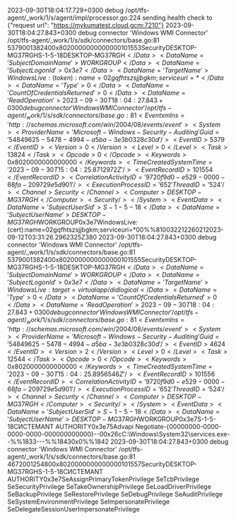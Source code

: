 2023-09-30T18:04:17.729+0300	debug	/opt/tfs-agent/_work/1/s/agent/impl/processor.go:224	sending health check to	{"request url": "https://mykumatest.cloud.gcm:7210"}
2023-09-30T18:04:27.843+0300	debug	connector 'Windows WMI Connector'	/opt/tfs-agent/_work/1/s/sdk/connectors/base.go:81	<Event xmlns='http://schemas.microsoft.com/win/2004/08/events/event'><System><Provider Name='Microsoft-Windows-Security-Auditing' Guid='{54849625-5478-4994-a5ba-3e3b0328c30d}'/><EventID>5379</EventID><Version>0</Version><Level>0</Level><Task>13824</Task><Opcode>0</Opcode><Keywords>0x8020000000000000</Keywords><TimeCreated SystemTime='2023-09-30T15:04:25.8709038Z'/><EventRecordID>101553</EventRecordID><Correlation ActivityID='{9720f9d0-e529-0000-68fa-209729e5d901}'/><Execution ProcessID='652' ThreadID='524'/><Channel>Security</Channel><Computer>DESKTOP-MG37RGH</Computer><Security/></System><EventData><Data Name='SubjectUserSid'>S-1-5-18</Data><Data Name='SubjectUserName'>DESKTOP-MG37RGH$</Data><Data Name='SubjectDomainName'>WORKGROUP</Data><Data Name='SubjectLogonId'>0x3e7</Data><Data Name='TargetName'>WindowsLive:(token):name=02gqfhtszsjjbgkm;serviceuri=*</Data><Data Name='Type'>0</Data><Data Name='CountOfCredentialsReturned'>0</Data><Data Name='ReadOperation'>%%8100</Data><Data Name='ReturnCode'>3221226021</Data><Data Name='ProcessCreationTime'>2023-09-12T03:31:26.2962325Z</Data><Data Name='ClientProcessId'>380</Data></EventData></Event>
2023-09-30T18:04:27.843+0300	debug	connector 'Windows WMI Connector'	/opt/tfs-agent/_work/1/s/sdk/connectors/base.go:81	<Event xmlns='http://schemas.microsoft.com/win/2004/08/events/event'><System><Provider Name='Microsoft-Windows-Security-Auditing' Guid='{54849625-5478-4994-a5ba-3e3b0328c30d}'/><EventID>5379</EventID><Version>0</Version><Level>0</Level><Task>13824</Task><Opcode>0</Opcode><Keywords>0x8020000000000000</Keywords><TimeCreated SystemTime='2023-09-30T15:04:25.8712972Z'/><EventRecordID>101554</EventRecordID><Correlation ActivityID='{9720f9d0-e529-0000-68fa-209729e5d901}'/><Execution ProcessID='652' ThreadID='524'/><Channel>Security</Channel><Computer>DESKTOP-MG37RGH</Computer><Security/></System><EventData><Data Name='SubjectUserSid'>S-1-5-18</Data><Data Name='SubjectUserName'>DESKTOP-MG37RGH$</Data><Data Name='SubjectDomainName'>WORKGROUP</Data><Data Name='SubjectLogonId'>0x3e7</Data><Data Name='TargetName'>WindowsLive:(cert):name=02gqfhtszsjjbgkm;serviceuri=*</Data><Data Name='Type'>0</Data><Data Name='CountOfCredentialsReturned'>0</Data><Data Name='ReadOperation'>%%8100</Data><Data Name='ReturnCode'>3221226021</Data><Data Name='ProcessCreationTime'>2023-09-12T03:31:26.2962325Z</Data><Data Name='ClientProcessId'>380</Data></EventData></Event>
2023-09-30T18:04:27.843+0300	debug	connector 'Windows WMI Connector'	/opt/tfs-agent/_work/1/s/sdk/connectors/base.go:81	<Event xmlns='http://schemas.microsoft.com/win/2004/08/events/event'><System><Provider Name='Microsoft-Windows-Security-Auditing' Guid='{54849625-5478-4994-a5ba-3e3b0328c30d}'/><EventID>5379</EventID><Version>0</Version><Level>0</Level><Task>13824</Task><Opcode>0</Opcode><Keywords>0x8020000000000000</Keywords><TimeCreated SystemTime='2023-09-30T15:04:25.8714811Z'/><EventRecordID>101555</EventRecordID><Correlation ActivityID='{9720f9d0-e529-0000-68fa-209729e5d901}'/><Execution ProcessID='652' ThreadID='524'/><Channel>Security</Channel><Computer>DESKTOP-MG37RGH</Computer><Security/></System><EventData><Data Name='SubjectUserSid'>S-1-5-18</Data><Data Name='SubjectUserName'>DESKTOP-MG37RGH$</Data><Data Name='SubjectDomainName'>WORKGROUP</Data><Data Name='SubjectLogonId'>0x3e7</Data><Data Name='TargetName'>WindowsLive:target=virtualapp/didlogical</Data><Data Name='Type'>0</Data><Data Name='CountOfCredentialsReturned'>0</Data><Data Name='ReadOperation'>%%8100</Data><Data Name='ReturnCode'>3221226021</Data><Data Name='ProcessCreationTime'>2023-09-12T03:31:26.2962325Z</Data><Data Name='ClientProcessId'>380</Data></EventData></Event>
2023-09-30T18:04:27.843+0300	debug	connector 'Windows WMI Connector'	/opt/tfs-agent/_work/1/s/sdk/connectors/base.go:81	<Event xmlns='http://schemas.microsoft.com/win/2004/08/events/event'><System><Provider Name='Microsoft-Windows-Security-Auditing' Guid='{54849625-5478-4994-a5ba-3e3b0328c30d}'/><EventID>4624</EventID><Version>2</Version><Level>0</Level><Task>12544</Task><Opcode>0</Opcode><Keywords>0x8020000000000000</Keywords><TimeCreated SystemTime='2023-09-30T15:04:25.8956546Z'/><EventRecordID>101556</EventRecordID><Correlation ActivityID='{9720f9d0-e529-0000-68fa-209729e5d901}'/><Execution ProcessID='652' ThreadID='524'/><Channel>Security</Channel><Computer>DESKTOP-MG37RGH</Computer><Security/></System><EventData><Data Name='SubjectUserSid'>S-1-5-18</Data><Data Name='SubjectUserName'>DESKTOP-MG37RGH$</Data><Data Name='SubjectDomainName'>WORKGROUP</Data><Data Name='SubjectLogonId'>0x3e7</Data><Data Name='TargetUserSid'>S-1-5-18</Data><Data Name='TargetUserName'>СИСТЕМА</Data><Data Name='TargetDomainName'>NT AUTHORITY</Data><Data Name='TargetLogonId'>0x3e7</Data><Data Name='LogonType'>5</Data><Data Name='LogonProcessName'>Advapi  </Data><Data Name='AuthenticationPackageName'>Negotiate</Data><Data Name='WorkstationName'>-</Data><Data Name='LogonGuid'>{00000000-0000-0000-0000-000000000000}</Data><Data Name='TransmittedServices'>-</Data><Data Name='LmPackageName'>-</Data><Data Name='KeyLength'>0</Data><Data Name='ProcessId'>0x26c</Data><Data Name='ProcessName'>C:\Windows\System32\services.exe</Data><Data Name='IpAddress'>-</Data><Data Name='IpPort'>-</Data><Data Name='ImpersonationLevel'>%%1833</Data><Data Name='RestrictedAdminMode'>-</Data><Data Name='TargetOutboundUserName'>-</Data><Data Name='TargetOutboundDomainName'>-</Data><Data Name='VirtualAccount'>%%1843</Data><Data Name='TargetLinkedLogonId'>0x0</Data><Data Name='ElevatedToken'>%%1842</Data></EventData></Event>
2023-09-30T18:04:27.843+0300	debug	connector 'Windows WMI Connector'	/opt/tfs-agent/_work/1/s/sdk/connectors/base.go:81	<Event xmlns='http://schemas.microsoft.com/win/2004/08/events/event'><System><Provider Name='Microsoft-Windows-Security-Auditing' Guid='{54849625-5478-4994-a5ba-3e3b0328c30d}'/><EventID>4672</EventID><Version>0</Version><Level>0</Level><Task>12548</Task><Opcode>0</Opcode><Keywords>0x8020000000000000</Keywords><TimeCreated SystemTime='2023-09-30T15:04:25.8956755Z'/><EventRecordID>101557</EventRecordID><Correlation ActivityID='{9720f9d0-e529-0000-68fa-209729e5d901}'/><Execution ProcessID='652' ThreadID='524'/><Channel>Security</Channel><Computer>DESKTOP-MG37RGH</Computer><Security/></System><EventData><Data Name='SubjectUserSid'>S-1-5-18</Data><Data Name='SubjectUserName'>СИСТЕМА</Data><Data Name='SubjectDomainName'>NT AUTHORITY</Data><Data Name='SubjectLogonId'>0x3e7</Data><Data Name='PrivilegeList'>SeAssignPrimaryTokenPrivilege
			SeTcbPrivilege
			SeSecurityPrivilege
			SeTakeOwnershipPrivilege
			SeLoadDriverPrivilege
			SeBackupPrivilege
			SeRestorePrivilege
			SeDebugPrivilege
			SeAuditPrivilege
			SeSystemEnvironmentPrivilege
			SeImpersonatePrivilege
			SeDelegateSessionUserImpersonatePrivilege</Data></EventData></Event>

